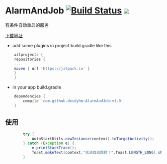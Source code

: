 # AlarmAndJob [![Build Status](https://travis-ci.org/dxsdyhm/AlarmAndJob.svg?branch=master)](https://travis-ci.org/dxsdyhm/AlarmAndJob) [![](https://jitpack.io/v/dxsdyhm/AlarmAndJob.svg)](https://jitpack.io/#dxsdyhm/AlarmAndJob)
有条件自动重启的服务

[下载地址][dowmload]

* add some plugins in project  build.gradle like this
```gradle
    allprojects {
	repositories {
	...
	maven { url 'https://jitpack.io' }
	}
    }
```

* in your app build.gradle
```gradle
    dependencies {
        compile 'com.github.dxsdyhm:AlarmAndJob:v1.0'
    }
```


## 使用
```java
        try {
            AutoStartUtils.newInstance(context).toTargetActivity();
        } catch (Exception e) {
            e.printStackTrace();
            Toast.makeText(context,"无法自动跳转！",Toast.LENGTH_LONG).show();
        }
```

[dowmload]:http://fir.im/ykfu
